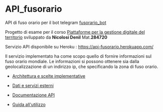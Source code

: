 # API_fusorario
API di fuso orario per il bot telegram [fusorario_bot](https://t.me/fusorario_bot)

Progetto di esame per il corso [Piattaforme per la gestione digitale del territorio](https://www.uniurb.it/insegnamenti-e-programmi/255577) sviluppato da **Nicolosi Denil** Mat.**284720**

Servizio API disponibile su Heroku : https://api-fusorario.herokuapp.com/

Il servizio implementato ha come scopo quello di fornire informazioni sul fuso orario mondiale.
Le informazioni si possono ottenere sia dalla geolocalizzazione di un indirizzo ip, che specificando la zona di fuso orario. 

- [Architettura e scelte implementative](docs/architettura_scelte_implementative.md)

- [Dati e servizi esterni](docs/dati_e_servizi_esterni.md)

- [Documentazione API](docs/documentazione_api.md)

- [Guida all'utilizzo](docs/guida_all_uso.md)



